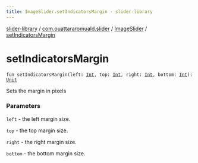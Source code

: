 ```yaml
---
title: ImageSlider.setIndicatorsMargin - slider-library
---
```


[slider-library](../../index.html) / [com.ouattararomuald.slider](../index.html) / [ImageSlider](index.html) / [setIndicatorsMargin](./set-indicators-margin.html)

# setIndicatorsMargin

`fun setIndicatorsMargin(left: `[`Int`](https://kotlinlang.org/api/latest/jvm/stdlib/kotlin/-int/index.html)`, top: `[`Int`](https://kotlinlang.org/api/latest/jvm/stdlib/kotlin/-int/index.html)`, right: `[`Int`](https://kotlinlang.org/api/latest/jvm/stdlib/kotlin/-int/index.html)`, bottom: `[`Int`](https://kotlinlang.org/api/latest/jvm/stdlib/kotlin/-int/index.html)`): `[`Unit`](https://kotlinlang.org/api/latest/jvm/stdlib/kotlin/-unit/index.html)

Sets the margin in pixels

### Parameters

`left` - the left margin size.

`top` - the top margin size.

`right` - the right margin size.

`bottom` - the bottom margin size.